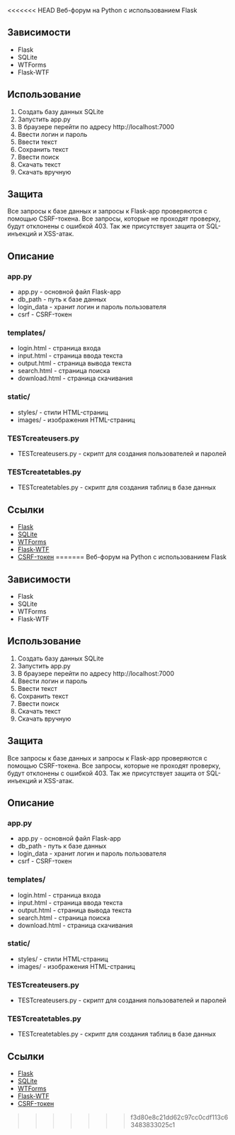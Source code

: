 <<<<<<< HEAD
Веб-форум на Python с использованием Flask

## Зависимости

- Flask
- SQLite
- WTForms
- Flask-WTF

## Использование

1. Создать базу данных SQLite
2. Запустить app.py
3. В браузере перейти по адресу http://localhost:7000
4. Ввести логин и пароль
5. Ввести текст
6. Сохранить текст
7. Ввести поиск
8. Скачать текст
9. Скачать вручную 

## Защита

Все запросы к базе данных и запросы к Flask-app проверяются с помощью CSRF-токена. Все запросы, которые не проходят проверку, будут отклонены с ошибкой 403.
Так же присутствует защита от SQL-инъекций и XSS-атак.

## Описание

### app.py

- app.py - основной файл Flask-app
- db_path - путь к базе данных
- login_data - хранит логин и пароль пользователя
- csrf - CSRF-токен

### templates/

- login.html - страница входа
- input.html - страница ввода текста
- output.html - страница вывода текста
- search.html - страница поиска
- download.html - страница скачивания

### static/ 

- styles/ - стили HTML-страниц
- images/ - изображения HTML-страниц

### TESTcreateusers.py

- TESTcreateusers.py - скрипт для создания пользователей и паролей

### TESTcreatetables.py

- TESTcreatetables.py - скрипт для создания таблиц в базе данных

## Ссылки

- [Flask](https://flask.palletsprojects.com/en/1.1.x/)
- [SQLite](https://www.sqlite.org/index.html)
- [WTForms](https://wtforms.readthedocs.io/en/2.3.x/)
- [Flask-WTF](https://flask-wtf.readthedocs.io/en/0.14.3/)
- [CSRF-токен](https://ru.wikipedia.org/wiki/Cross-site_request_forgery)
=======
Веб-форум на Python с использованием Flask

## Зависимости

- Flask
- SQLite
- WTForms
- Flask-WTF

## Использование

1. Создать базу данных SQLite
2. Запустить app.py
3. В браузере перейти по адресу http://localhost:7000
4. Ввести логин и пароль
5. Ввести текст
6. Сохранить текст
7. Ввести поиск
8. Скачать текст
9. Скачать вручную 

## Защита

Все запросы к базе данных и запросы к Flask-app проверяются с помощью CSRF-токена. Все запросы, которые не проходят проверку, будут отклонены с ошибкой 403.
Так же присутствует защита от SQL-инъекций и XSS-атак.

## Описание

### app.py

- app.py - основной файл Flask-app
- db_path - путь к базе данных
- login_data - хранит логин и пароль пользователя
- csrf - CSRF-токен

### templates/

- login.html - страница входа
- input.html - страница ввода текста
- output.html - страница вывода текста
- search.html - страница поиска
- download.html - страница скачивания

### static/ 

- styles/ - стили HTML-страниц
- images/ - изображения HTML-страниц

### TESTcreateusers.py

- TESTcreateusers.py - скрипт для создания пользователей и паролей

### TESTcreatetables.py

- TESTcreatetables.py - скрипт для создания таблиц в базе данных

## Ссылки

- [Flask](https://flask.palletsprojects.com/en/1.1.x/)
- [SQLite](https://www.sqlite.org/index.html)
- [WTForms](https://wtforms.readthedocs.io/en/2.3.x/)
- [Flask-WTF](https://flask-wtf.readthedocs.io/en/0.14.3/)
- [CSRF-токен](https://ru.wikipedia.org/wiki/Cross-site_request_forgery)
>>>>>>> f3d80e8c21dd62c97cc0cdf113c63483833025c1
